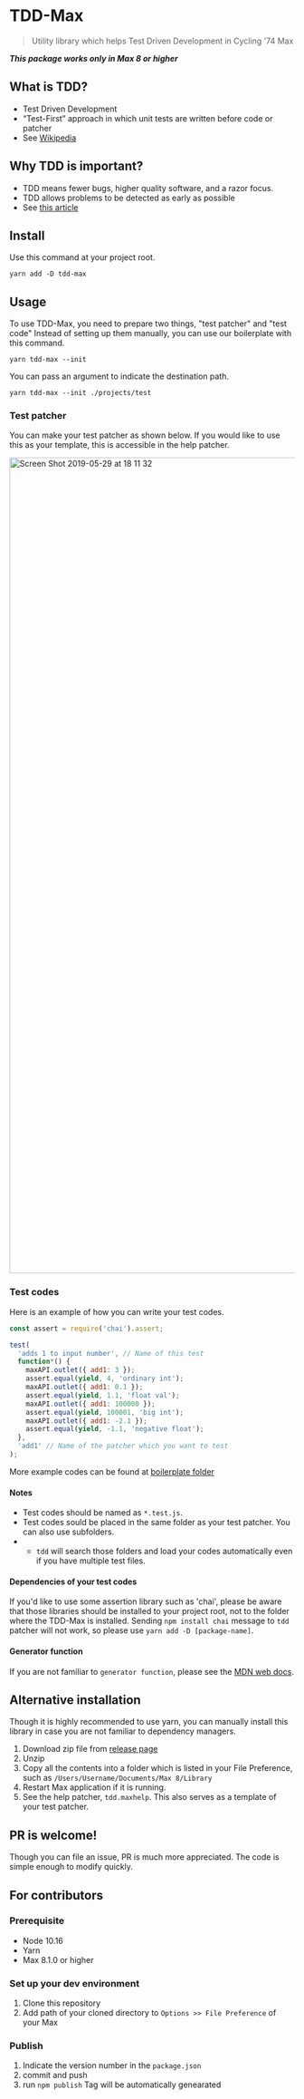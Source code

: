 # TDD-Max
> Utility library which helps Test Driven Development in Cycling '74 Max

***This package works only in Max 8 or higher***

## What is TDD?
- Test Driven Development
- “Test-First” approach in which unit tests are written before code or patcher
- See [Wikipedia](https://en.wikipedia.org/wiki/Test-driven_development)
## Why TDD is important?
- TDD means fewer bugs, higher quality software, and a razor focus.  
- TDD allows problems to be detected as early as possible  
- See [this article](https://medium.com/@gondy/the-importance-of-test-driven-development-f80b0d02edd8)

## Install
Use this command at your project root.
```
yarn add -D tdd-max
```
## Usage
To use TDD-Max, you need to prepare two things, "test patcher" and "test code"
Instead of setting up them manually, you can use our boilerplate with this command.
```
yarn tdd-max --init
```

You can pass an argument to indicate the destination path.
```
yarn tdd-max --init ./projects/test
```

### Test patcher  
You can make your test patcher as shown below. If you would like to use this as your template, this is accessible in the help patcher.  
  
<img width="1440" alt="Screen Shot 2019-05-29 at 18 11 32" src="https://user-images.githubusercontent.com/31060964/58545345-054c9900-823e-11e9-952e-21e33690fa07.png">  

### Test codes
Here is an example of how you can write your test codes.  
```js
const assert = require('chai').assert;

test(
  'adds 1 to input number', // Name of this test
  function*() {
    maxAPI.outlet({ add1: 3 });
    assert.equal(yield, 4, 'ordinary int');
    maxAPI.outlet({ add1: 0.1 });
    assert.equal(yield, 1.1, 'float val');
    maxAPI.outlet({ add1: 100000 });
    assert.equal(yield, 100001, 'big int');
    maxAPI.outlet({ add1: -2.1 });
    assert.equal(yield, -1.1, 'negative float');
  },
  'add1' // Name of the patcher which you want to test
);
```
More example codes can be found at [boilerplate folder](https://github.com/spectral-lab/TDD-Max/tree/master/boilerplate/test)  

#### Notes
- Test codes should be named as `*.test.js`.
- Test codes sould be placed in the same folder as your test patcher. You can also use subfolders.
-  - `tdd` will search those folders and load your codes automatically even if you have multiple test files.  

#### Dependencies of your test codes  
If you'd like to use some assertion library such as 'chai', please be aware that those libraries should be installed to your project root, not to the folder where the TDD-Max is installed. Sending `npm install chai` message to `tdd` patcher will not work, so please use `yarn add -D [package-name]`.  

#### Generator function
If you are not familiar to `generator function`, please see the [MDN web docs](https://developer.mozilla.org/en-US/docs/Web/JavaScript/Reference/Statements/function*).  

## Alternative installation
Though it is highly recommended to use yarn, you can manually install this library in case you are not familiar to dependency managers. 
1. Download zip file from [release page](https://github.com/spectral-lab/TDD-Max/releases)
1. Unzip
1. Copy all the contents into a folder which is listed in your File Preference, such as `/Users/Username/Documents/Max 8/Library`
1. Restart Max application if it is running.
1. See the help patcher, `tdd.maxhelp`. This also serves as a template of your test patcher.

## PR is welcome!
Though you can file an issue, PR is much more appreciated. The code is simple enough to modify quickly.

## For contributors
### Prerequisite
- Node 10.16
- Yarn
- Max 8.1.0 or higher
### Set up your dev environment
1. Clone this repository
1. Add path of your cloned directory to `Options >> File Preference` of your Max
### Publish
1. Indicate the version number in the `package.json`
1. commit and push
1. run `npm publish`
Tag will be automatically genearated
